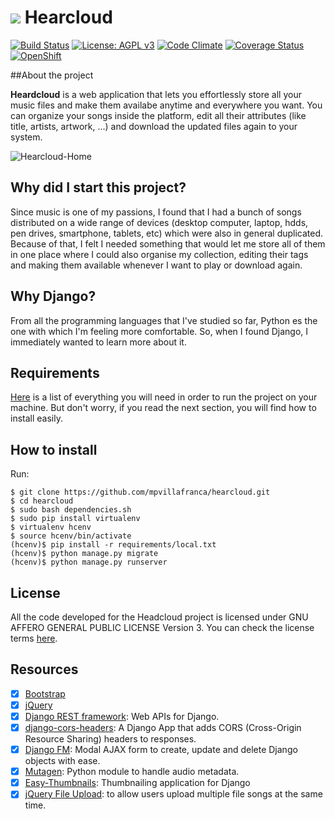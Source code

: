![](./applications/home/static/favicon.ico) Hearcloud
============
[![Build Status](https://travis-ci.org/hearcloud/hearcloud.svg?branch=master)](https://travis-ci.org/hearcloud/hearcloud)
[![License: AGPL v3](https://img.shields.io/badge/License-AGPL%20v3-blue.svg)](http://www.gnu.org/licenses/agpl-3.0)
[![Code Climate](https://codeclimate.com/github/mpvillafranca/hearcloud/badges/gpa.svg)](https://codeclimate.com/github/mpvillafranca/hearcloud)
[![Coverage Status](https://coveralls.io/repos/github/hearcloud/hearcloud/badge.svg?branch=master)](https://coveralls.io/github/hearcloud/hearcloud?branch=master)
[![OpenShift](https://assets.openshift.net/content/subdomain/openshift-logo-horizontal.svg)](http://hearcloud-mpvillafranca.rhcloud.com)



##About the project

**Heardcloud** is a web application that lets you effortlessly store all your music files and make them availabe anytime and everywhere you want. You can organize your songs inside the platform, edit all their attributes (like title, artists, artwork, ...) and download the updated files again to your system.

![Hearcloud-Home](http://i.imgur.com/ap5PRIt.png)

## Why did I start this project?

Since music is one of my passions, I found that I had a bunch of songs distributed on a wide range of devices  (desktop computer, laptop, hdds, pen drives, smartphone, tablets, etc) which were also in general duplicated. Because of that, I felt I needed something that would let me store all of them in one place where I could also organise my collection, editing their tags and making them available whenever I want to play or download again.

## Why Django?

From all the programming languages that I've studied so far, Python es the one with which I'm feeling more comfortable. So, when I found Django, I immediately wanted to learn more about it.

## Requirements

[Here](./requirements/local.txt) is a list of everything you will need in order to run the project on your machine. But don't worry, if you read the next section, you will find how to install easily.

## How to install

Run:

```
$ git clone https://github.com/mpvillafranca/hearcloud.git
$ cd hearcloud
$ sudo bash dependencies.sh
$ sudo pip install virtualenv
$ virtualenv hcenv
$ source hcenv/bin/activate
(hcenv)$ pip install -r requirements/local.txt
(hcenv)$ python manage.py migrate
(hcenv)$ python manage.py runserver
```

## License

All the code developed for the Headcloud project is licensed under GNU AFFERO GENERAL PUBLIC LICENSE Version 3. You can check the license terms [here](./LICENSE).

## Resources

- [X] [Bootstrap](http://getbootstrap.com/css/)
- [X] [jQuery](https://jquery.com/)
- [X] [Django REST framework](http://www.django-rest-framework.org/): Web APIs for Django. 
- [X] [django-cors-headers](https://github.com/ottoyiu/django-cors-headers): A Django App that adds CORS (Cross-Origin Resource Sharing) headers to responses.
- [X] [Django FM](https://github.com/django-fm/django-fm): Modal AJAX form to create, update and delete Django objects with ease. 
- [X] [Mutagen](https://mutagen.readthedocs.io/en/latest/): Python module to handle audio metadata.
- [X] [Easy-Thumbnails](https://github.com/SmileyChris/easy-thumbnails): Thumbnailing application for Django
- [X] [jQuery File Upload](https://github.com/blueimp/jQuery-File-Upload): to allow users upload multiple file songs at the same time.
